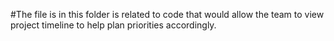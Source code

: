 #The file is in this folder is related to code that would allow the team to view project timeline to help plan priorities accordingly.
